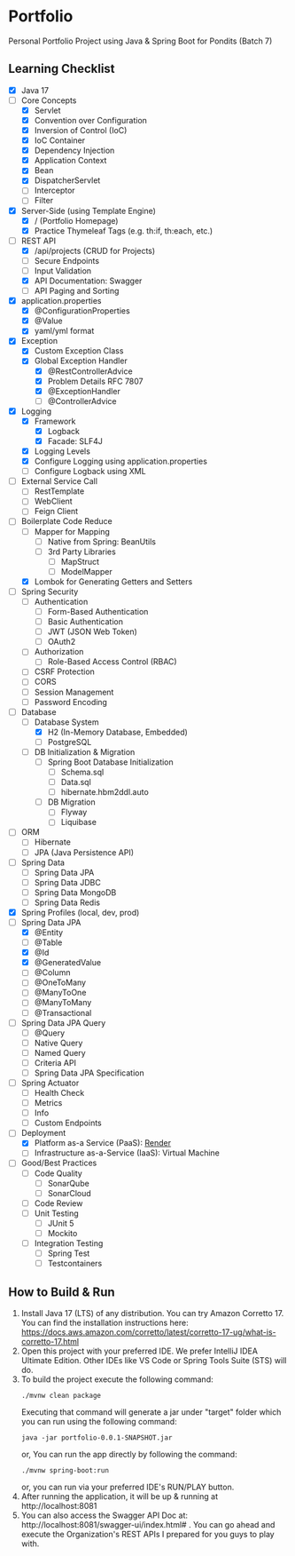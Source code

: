 # Portfolio
Personal Portfolio Project using Java & Spring Boot for Pondits (Batch 7)

## Learning Checklist
- [x] Java 17
- [ ] Core Concepts
    - [x] Servlet
    - [x] Convention over Configuration
    - [x] Inversion of Control (IoC)
    - [x] IoC Container
    - [x] Dependency Injection
    - [x] Application Context
    - [x] Bean
    - [x] DispatcherServlet
    - [ ] Interceptor 
    - [ ] Filter
- [x] Server-Side (using Template Engine)
    - [x] / (Portfolio Homepage)
    - [x] Practice Thymeleaf Tags (e.g. th:if, th:each, etc.)
- [ ] REST API
    - [X] /api/projects (CRUD for Projects)
    - [ ] Secure Endpoints
    - [ ] Input Validation
    - [x] API Documentation: Swagger
    - [ ] API Paging and Sorting
- [x] application.properties
  - [x] @ConfigurationProperties
  - [x] @Value
  - [x] yaml/yml format
- [x] Exception
  - [x] Custom Exception Class
  - [x] Global Exception Handler
    - [x] @RestControllerAdvice
    - [x] Problem Details RFC 7807
    - [x] @ExceptionHandler
    - [ ] @ControllerAdvice
- [x] Logging
  - [x] Framework
    - [x] Logback
    - [x] Facade: SLF4J
  - [x] Logging Levels
  - [x] Configure Logging using application.properties
  - [ ] Configure Logback using XML
- [ ] External Service Call
  - [ ] RestTemplate
  - [ ] WebClient
  - [ ] Feign Client
- [ ] Boilerplate Code Reduce
  - [ ] Mapper for Mapping
    - [ ] Native from Spring: BeanUtils
    - [ ] 3rd Party Libraries
      - [ ] MapStruct
      - [ ] ModelMapper
  - [x] Lombok for Generating Getters and Setters
- [ ] Spring Security
  - [ ] Authentication
    - [ ] Form-Based Authentication
    - [ ] Basic Authentication
    - [ ] JWT (JSON Web Token)
    - [ ] OAuth2
  - [ ] Authorization
    - [ ] Role-Based Access Control (RBAC)
  - [ ] CSRF Protection
  - [ ] CORS
  - [ ] Session Management
  - [ ] Password Encoding
- [ ] Database
    - [ ] Database System
      - [x] H2 (In-Memory Database, Embedded)
      - [ ] PostgreSQL
    - [ ] DB Initialization & Migration
      - [ ] Spring Boot Database Initialization
        - [ ] Schema.sql
        - [ ] Data.sql
        - [ ] hibernate.hbm2ddl.auto
      - [ ] DB Migration
        - [ ] Flyway
        - [ ] Liquibase
- [ ] ORM
  - [ ] Hibernate
  - [ ] JPA (Java Persistence API)
- [ ] Spring Data
  - [ ] Spring Data JPA
  - [ ] Spring Data JDBC
  - [ ] Spring Data MongoDB
  - [ ] Spring Data Redis
- [x] Spring Profiles (local, dev, prod)
- [ ] Spring Data JPA
  - [x] @Entity
  - [ ] @Table
  - [x] @Id
  - [x] @GeneratedValue
  - [ ] @Column
  - [ ] @OneToMany
  - [ ] @ManyToOne
  - [ ] @ManyToMany
  - [ ] @Transactional
- [ ] Spring Data JPA Query
  - [ ] @Query
  - [ ] Native Query
  - [ ] Named Query
  - [ ] Criteria API
  - [ ] Spring Data JPA Specification
- [ ] Spring Actuator
  - [ ] Health Check
  - [ ] Metrics
  - [ ] Info
  - [ ] Custom Endpoints
- [ ] Deployment
  - [x] Platform as-a Service (PaaS): [Render](https://portfolio-6nv7.onrender.com/)
  - [ ] Infrastructure as-a-Service (IaaS): Virtual Machine
- [ ] Good/Best Practices
  - [ ] Code Quality
    - [ ] SonarQube
    - [ ] SonarCloud
  - [ ] Code Review
  - [ ] Unit Testing
    - [ ] JUnit 5
    - [ ] Mockito
  - [ ] Integration Testing
    - [ ] Spring Test
    - [ ] Testcontainers

## How to Build & Run
1. Install Java 17 (LTS) of any distribution. You can try Amazon Corretto 17. You can find the installation instructions here: https://docs.aws.amazon.com/corretto/latest/corretto-17-ug/what-is-corretto-17.html
2. Open this project with your preferred IDE. We prefer IntelliJ IDEA Ultimate Edition. Other IDEs like VS Code or Spring Tools Suite (STS) will do.
3. To build the project execute the following command:
    ```
    ./mvnw clean package
    ```
   Executing that command will generate a jar under "target" folder which you can run using the following command:
    ```
    java -jar portfolio-0.0.1-SNAPSHOT.jar
    ```
   or, You can run the app directly by following the command:
    ```
    ./mvnw spring-boot:run
    ```
   or, you can run via your preferred IDE's RUN/PLAY button.
4. After running the application, it will be up & running at http://localhost:8081
5. You can also access the Swagger API Doc at: http://localhost:8081/swagger-ui/index.html# . You can go ahead and execute the Organization's REST APIs I prepared for you guys to play with.
